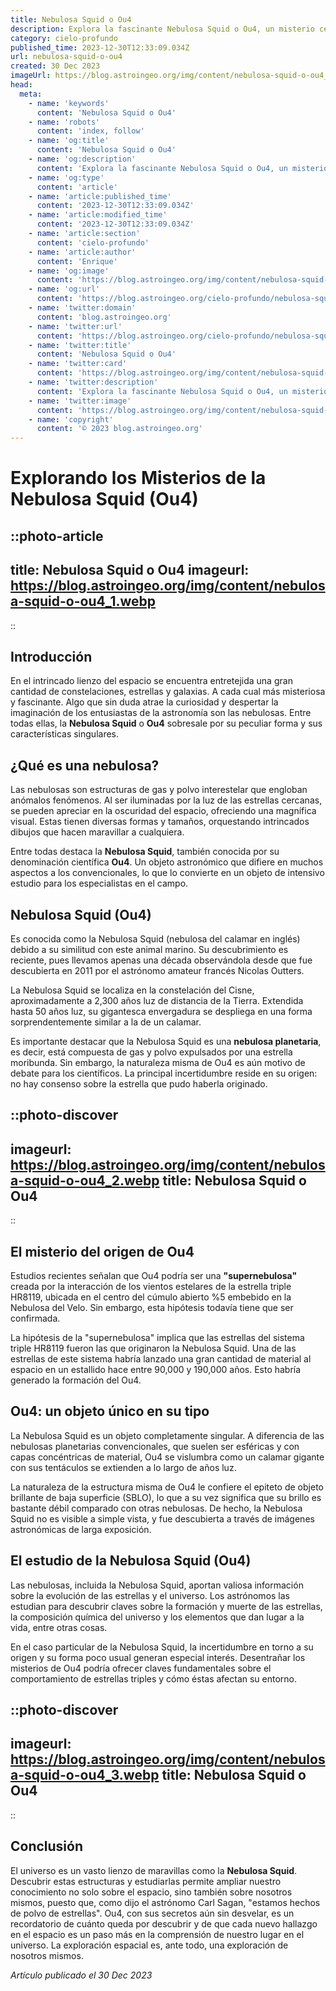 ```yaml
---
title: Nebulosa Squid o Ou4
description: Explora la fascinante Nebulosa Squid o Ou4, un misterio celeste sin resolver. Aprende sobre su descubrimiento, estructura y teorías en astronomía.
category: cielo-profundo
published_time: 2023-12-30T12:33:09.034Z
url: nebulosa-squid-o-ou4
created: 30 Dec 2023
imageUrl: https://blog.astroingeo.org/img/content/nebulosa-squid-o-ou4_3.webp
head:
  meta:
    - name: 'keywords'
      content: 'Nebulosa Squid o Ou4'
    - name: 'robots'
      content: 'index, follow'
    - name: 'og:title'
      content: 'Nebulosa Squid o Ou4'
    - name: 'og:description'
      content: 'Explora la fascinante Nebulosa Squid o Ou4, un misterio celeste sin resolver. Aprende sobre su descubrimiento, estructura y teorías en astronomía.'
    - name: 'og:type'
      content: 'article'
    - name: 'article:published_time'
      content: '2023-12-30T12:33:09.034Z'
    - name: 'article:modified_time'
      content: '2023-12-30T12:33:09.034Z'
    - name: 'article:section'
      content: 'cielo-profundo'
    - name: 'article:author'
      content: 'Enrique'
    - name: 'og:image'
      content: 'https://blog.astroingeo.org/img/content/nebulosa-squid-o-ou4_3.webp'
    - name: 'og:url'
      content: 'https://blog.astroingeo.org/cielo-profundo/nebulosa-squid-o-ou4'
    - name: 'twitter:domain'
      content: 'blog.astroingeo.org'
    - name: 'twitter:url'
      content: 'https://blog.astroingeo.org/cielo-profundo/nebulosa-squid-o-ou4'
    - name: 'twitter:title'
      content: 'Nebulosa Squid o Ou4'
    - name: 'twitter:card'
      content: 'https://blog.astroingeo.org/img/content/nebulosa-squid-o-ou4_3.webp'
    - name: 'twitter:description'
      content: 'Explora la fascinante Nebulosa Squid o Ou4, un misterio celeste sin resolver. Aprende sobre su descubrimiento, estructura y teorías en astronomía.'
    - name: 'twitter:image'
      content: 'https://blog.astroingeo.org/img/content/nebulosa-squid-o-ou4_3.webp'
    - name: 'copyright'
      content: '© 2023 blog.astroingeo.org'
---
```

# Explorando los Misterios de la Nebulosa Squid (Ou4)

::photo-article
---
title: Nebulosa Squid o Ou4
imageurl: https://blog.astroingeo.org/img/content/nebulosa-squid-o-ou4_1.webp
---
::

## Introducción

En el intrincado lienzo del espacio se encuentra entretejida una gran cantidad de constelaciones, estrellas y galaxias. A cada cual más misteriosa y fascinante. Algo que sin duda atrae la curiosidad y despertar la imaginación de los entusiastas de la astronomía son las nebulosas. Entre todas ellas, la **Nebulosa Squid** o **Ou4** sobresale por su peculiar forma y sus características singulares. 

## ¿Qué es una nebulosa?

Las nebulosas son estructuras de gas y polvo interestelar que engloban anómalos fenómenos. Al ser iluminadas por la luz de las estrellas cercanas, se pueden apreciar en la oscuridad del espacio, ofreciendo una magnífica visual. Estas tienen diversas formas y tamaños, orquestando intrincados dibujos que hacen maravillar a cualquiera.

Entre todas destaca la **Nebulosa Squid**, también conocida por su denominación científica **Ou4**. Un objeto astronómico que difiere en muchos aspectos a los convencionales, lo que lo convierte en un objeto de intensivo estudio para los especialistas en el campo.

## Nebulosa Squid (Ou4)

Es conocida como la Nebulosa Squid (nebulosa del calamar en inglés) debido a su similitud con este animal marino. Su descubrimiento es reciente, pues llevamos apenas una década observándola desde que fue descubierta en 2011 por el astrónomo amateur francés Nicolas Outters.

La Nebulosa Squid se localiza en la constelación del Cisne, aproximadamente a 2,300 años luz de distancia de la Tierra. Extendida hasta 50 años luz, su gigantesca envergadura se despliega en una forma sorprendentemente similar a la de un calamar.

Es importante destacar que la Nebulosa Squid es una **nebulosa planetaria**, es decir, está compuesta de gas y polvo expulsados por una estrella moribunda. Sin embargo, la naturaleza misma de Ou4 es aún motivo de debate para los científicos. La principal incertidumbre reside en su origen: no hay consenso sobre la estrella que pudo haberla originado.


::photo-discover
---
imageurl: https://blog.astroingeo.org/img/content/nebulosa-squid-o-ou4_2.webp
title: Nebulosa Squid o Ou4
---
::

## El misterio del origen de Ou4

Estudios recientes señalan que Ou4 podría ser una **"supernebulosa"** creada por la interacción de los vientos estelares de la estrella triple HR8119, ubicada en el centro del cúmulo abierto %5 embebido en la Nebulosa del Velo. Sin embargo, esta hipótesis todavía tiene que ser confirmada.

La hipótesis de la "supernebulosa" implica que las estrellas del sistema triple HR8119 fueron las que originaron la Nebulosa Squid. Una de las estrellas de este sistema habría lanzado una gran cantidad de material al espacio en un estallido hace entre 90,000 y 190,000 años. Esto habría generado la formación del Ou4.

## Ou4: un objeto único en su tipo

La Nebulosa Squid es un objeto completamente singular. A diferencia de las nebulosas planetarias convencionales, que suelen ser esféricas y con capas concéntricas de material, Ou4 se vislumbra como un calamar gigante con sus tentáculos se extienden a lo largo de años luz. 

La naturaleza de la estructura misma de Ou4 le confiere el epiteto de objeto brillante de baja superficie (SBLO), lo que a su vez significa que su brillo es bastante débil comparado con otras nebulosas. De hecho, la Nebulosa Squid no es visible a simple vista, y fue descubierta a través de imágenes astronómicas de larga exposición.

## El estudio de la Nebulosa Squid (Ou4)

Las nebulosas, incluida la Nebulosa Squid, aportan valiosa información sobre la evolución de las estrellas y el universo. Los astrónomos las estudian para descubrir claves sobre la formación y muerte de las estrellas, la composición química del universo y los elementos que dan lugar a la vida, entre otras cosas.

En el caso particular de la Nebulosa Squid, la incertidumbre en torno a su origen y su forma poco usual generan especial interés. Desentrañar los misterios de Ou4 podría ofrecer claves fundamentales sobre el comportamiento de estrellas triples y cómo éstas afectan su entorno.


::photo-discover
---
imageurl: https://blog.astroingeo.org/img/content/nebulosa-squid-o-ou4_3.webp
title: Nebulosa Squid o Ou4
---
::

## Conclusión

El universo es un vasto lienzo de maravillas como la **Nebulosa Squid**. Descubrir estas estructuras y estudiarlas permite ampliar nuestro conocimiento no solo sobre el espacio, sino también sobre nosotros mismos, puesto que, como dijo el astrónomo Carl Sagan, "estamos hechos de polvo de estrellas". Ou4, con sus secretos aún sin desvelar, es un recordatorio de cuánto queda por descubrir y de que cada nuevo hallazgo en el espacio es un paso más en la comprensión de nuestro lugar en el universo. La exploración espacial es, ante todo, una exploración de nosotros mismos.


_Artículo publicado el 30 Dec 2023_